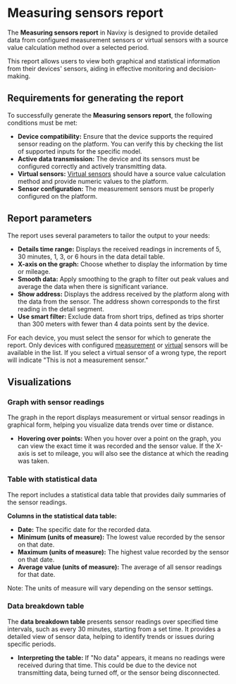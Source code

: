 # Measuring sensors report

The **Measuring sensors report** in Navixy is designed to provide detailed data from configured measurement sensors or virtual sensors with a source value calculation method over a selected period.

This report allows users to view both graphical and statistical information from their devices' sensors, aiding in effective monitoring and decision-making.

## Requirements for generating the report

To successfully generate the **Measuring sensors report**, the following conditions must be met:

- **Device compatibility:** Ensure that the device supports the required sensor reading on the platform. You can verify this by checking the list of supported inputs for the specific model.
- **Active data transmission:** The device and its sensors must be configured correctly and actively transmitting data.
- **Virtual sensors:** [Virtual sensors](../../devices-and-settings/vehicle-sensors/virtual-sensors.md) should have a source value calculation method and provide numeric values to the platform.
- **Sensor configuration:** The measurement sensors must be properly configured on the platform.

## Report parameters

The report uses several parameters to tailor the output to your needs:

- **Details time range:** Displays the received readings in increments of 5, 30 minutes, 1, 3, or 6 hours in the data detail table.
- **X-axis on the graph:** Choose whether to display the information by time or mileage.
- **Smooth data:** Apply smoothing to the graph to filter out peak values and average the data when there is significant variance.
- **Show address:** Displays the address received by the platform along with the data from the sensor. The address shown corresponds to the first reading in the detail segment.
- **Use smart filter:** Exclude data from short trips, defined as trips shorter than 300 meters with fewer than 4 data points sent by the device.

For each device, you must select the sensor for which to generate the report. Only devices with configured [measurement](../../devices-and-settings/vehicle-sensors/measurement-sensors.md) or [virtual](../../devices-and-settings/vehicle-sensors/virtual-sensors.md) sensors will be available in the list. If you select a virtual sensor of a wrong type, the report will indicate "This is not a measurement sensor."

## Visualizations

### Graph with sensor readings

The graph in the report displays measurement or virtual sensor readings in graphical form, helping you visualize data trends over time or distance.

- **Hovering over points:** When you hover over a point on the graph, you can view the exact time it was recorded and the sensor value. If the X-axis is set to mileage, you will also see the distance at which the reading was taken.

### Table with statistical data

The report includes a statistical data table that provides daily summaries of the sensor readings.

**Columns in the statistical data table:**

- **Date:** The specific date for the recorded data.
- **Minimum (units of measure):** The lowest value recorded by the sensor on that date.
- **Maximum (units of measure):** The highest value recorded by the sensor on that date.
- **Average value (units of measure):** The average of all sensor readings for that date.

Note: The units of measure will vary depending on the sensor settings.

### Data breakdown table

The **data breakdown table** presents sensor readings over specified time intervals, such as every 30 minutes, starting from a set time. It provides a detailed view of sensor data, helping to identify trends or issues during specific periods.

- **Interpreting the table:** If "No data" appears, it means no readings were received during that time. This could be due to the device not transmitting data, being turned off, or the sensor being disconnected.